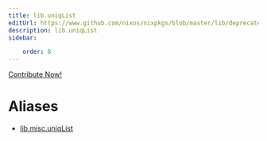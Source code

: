 ```yaml
---
title: lib.uniqList
editUrl: https://www.github.com/nixos/nixpkgs/blob/master/lib/deprecated.nix#L91C14
description: lib.uniqList
sidebar:

    order: 8
---
```


<a href="https://www.github.com/nixos/nixpkgs/blob/master/lib/deprecated.nix#L91C14">Contribute Now!</a>


# Aliases

- [lib.misc.uniqList](/nix-doc-comments/reference/lib/misc/lib-misc-uniqList)


